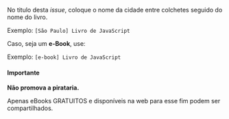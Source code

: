 No titulo desta _issue_, coloque o nome da cidade entre colchetes seguido do nome do livro.

Exemplo: `[São Paulo] Livro de JavaScript`

Caso, seja um **e-Book**, use:

Exemplo: `[e-book] Livro de JavaScript`

#### Importante

**Não promova a pirataria.**

Apenas eBooks GRATUITOS e disponíveis na web para esse fim podem ser compartilhados.
